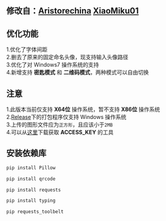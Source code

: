 修改自：[Aristorechina](https://github.com/aristorechina/NFT_auto)   [XiaoMiku01](https://github.com/XiaoMiku01/custom_bilibili_nft)
---
## 优化功能
1.优化了字体间距  
2.删去了原来的固定命名头像，现支持输入头像路径    
3.优化了对 Windows7 操作系统的支持  
4.新增支持 **密匙模式** 和 **二维码模式**，两种模式可以自由切换

## 注意
1.此版本当前仅支持 **X64位** 操作系统，暂不支持 **X86位** 操作系统  
2.[Release](https://github.com/Kiuow/BiliBili_NFT/releases)下的打包程序仅支持 Windows 操作系统  
3.上传的图形文件应为`正方形`，且应该小于`2MB`  
4.可以从[这里](https://github.com/XiaoMiku01/fansMedalHelper/releases/tag/logintool)下载获取 **ACCESS_KEY** 的工具  

## 安装依赖库
```bash
pip install Pillow
```  
```bash
pip install qrcode
```  
```bash
pip install requests
```  
```bash
pip install typing
```  
```bash
pip requests_toolbelt
```
